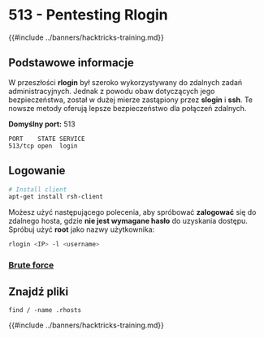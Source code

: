 # 513 - Pentesting Rlogin

{{#include ../banners/hacktricks-training.md}}


## Podstawowe informacje

W przeszłości **rlogin** był szeroko wykorzystywany do zdalnych zadań administracyjnych. Jednak z powodu obaw dotyczących jego bezpieczeństwa, został w dużej mierze zastąpiony przez **slogin** i **ssh**. Te nowsze metody oferują lepsze bezpieczeństwo dla połączeń zdalnych.

**Domyślny port:** 513
```
PORT    STATE SERVICE
513/tcp open  login
```
## **Logowanie**
```bash
# Install client
apt-get install rsh-client
```
Możesz użyć następującego polecenia, aby spróbować **zalogować** się do zdalnego hosta, gdzie **nie jest wymagane hasło** do uzyskania dostępu. Spróbuj użyć **root** jako nazwy użytkownika:
```bash
rlogin <IP> -l <username>
```
### [Brute force](../generic-hacking/brute-force.md#rlogin)

## Znajdź pliki
```
find / -name .rhosts
```
{{#include ../banners/hacktricks-training.md}}
